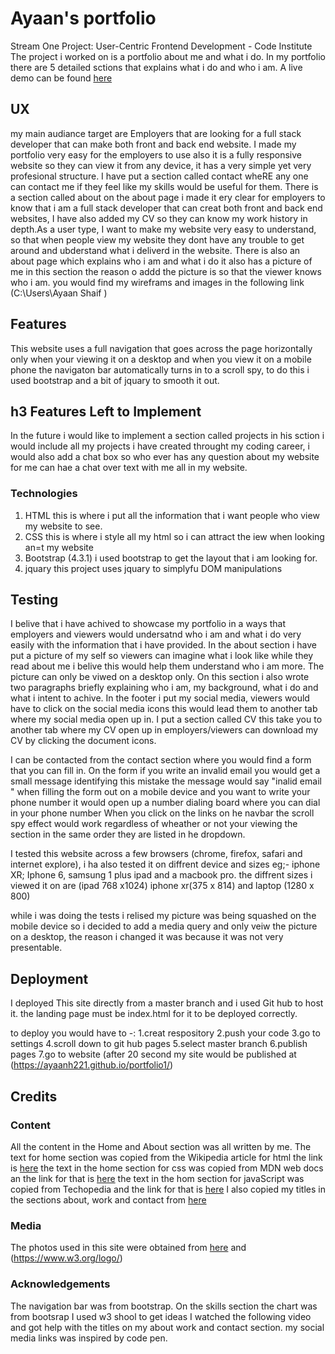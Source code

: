 #  Ayaan's portfolio
Stream One Project: User-Centric Frontend Development - Code Institute
The project i worked on is a portfolio about me and what i do. In my portfolio there are 5 detailed sctions that explains what i do and who i am.
A live demo can be found [here](https://ayaanh221.github.io/portfolio1/)

##  UX

my main audiance target are Employers that are looking for a full stack developer that can make both front and back end website. 
I made my portfolio very easy for the employers to use also it is a fully responsive website so they can view it from any device, it has a very simple yet very profesional structure. 
I have put a section called contact wheRE any one can contact me if they feel like my skills would be useful for them.
There is a section called about on the about page i made it ery clear for employers to know that i am a full stack developer that can creat both front and back end websites,
I have also added my CV so they can know my work history in depth.As a user type, I want to make my website very easy to understand, so that when people view my website they
dont have any trouble to get around and ubderstand what i deliverd in the website. 
There is also an about page which explains who i am and what i do it also has a picture of me in this section the reason o addd the picture is so that the viewer knows who i am.
you would find my wireframs and images in the following link (C:\Users\Ayaan Shaif )
##  Features
This website uses a full navigation that goes across the page horizontally only when your viewing it on a desktop and when you view it on a mobile phone the navigaton bar automatically 
turns in to a scroll spy, to do this i used bootstrap and a bit of jquary to smooth it out.
## h3 Features Left to Implement
In the future i would like to implement a section called projects in his sction i would include all my projects i have created throught my coding career, i would also add
a chat box so who ever has any question about my website for me can hae a chat over text with me all in my website.

###  Technologies

1. HTML this is where i put all the information that i want people who view my website to see.
2. CSS this is where i style all my html so i can attract the iew when looking an=t my website
3. Bootstrap (4.3.1) i used bootstrap to get the layout that i am looking for.
4. jquary  this project uses jquary to simplyfu DOM manipulations


##  Testing
I belive that i have achived to showcase my portfolio in a ways that employers and viewers would undersatnd who i am and what i do very easily with the information that i have provided.
In the about section i have put a picture of my self so viewers can imagine what i look like while they read about me i belive this would help them understand who i am more.
The picture can only be viwed on a desktop only. On this section i also wrote two paragraphs briefly explaining who i am, my background, what i do and what i intent to achive.
In the footer i put my social media, viewers would have to click on the social media icons this would lead them to another tab where my social media open up in. 
I put a section called CV this take you to another tab where my CV open up in employers/viewers can download my CV by clicking the document icons.

I can be contacted from the contact section where you would find a form that you can fill in.
On the form if you write an invalid email you would get a small message identifying this mistake the message would say "inalid email " when filling the form out on a mobile device and you 
want to write your phone number it would open up a number dialing board where you can dial in your phone number When you click on the links on he navbar the scroll spy effect would work 
regardless of wheather or not your viewing the section in the same order they are listed in he dropdown.

I tested this website across a few browsers (chrome, firefox, safari and internet explore), i ha also tested it on diffrent device and sizes
eg;- iphone XR; Iphone 6, samsung 1 plus ipad and a macbook pro. the diffrent sizes i viewed it on are (ipad 768 x1024) iphone xr(375 x 814) and laptop (1280 x 800)

while i was doing the tests i relised my picture was being squashed on the mobile device so i decided to add a media query and only veiw the picture on a desktop,
the reason i changed it was because it was not very presentable.

##  Deployment
 I deployed This site directly from a master branch and i used Git hub to host it. the landing page must be index.html for it to be deployed correctly.
 
 to deploy you would have to -:
 1.creat respository
 2.push your code
 3.go to settings
 4.scroll down to git hub pages
 5.select master branch
 6.publish pages
 7.go to website (after 20 second my site would be published at (https://ayaanh221.github.io/portfolio1/)
 
 
 
## Credits

### Content
All the content in the Home and About section was all written by me.
The text for home section was copied from the Wikipedia article for html  the link is [here](https://simple.m.wikipedia.org/wiki/HTML)
the text in the home section for css was copied from MDN web docs an the link for that is [here](https://developer.mozilla.org/en-US/docs/Archive/CSS3)
the text in the hom section for javaScript was copied from Techopedia and the link for that is [here](https://www.techopedia.com/definition/3929/javascript-js)
I also copied my titles in the sections about, work and contact from [here]( https://www.youtube.com/watch?v=V_lAhqLXT9A&list=LLvkm_Fx2R6CFvKmjWx5TZHA&index=53&t=0s)
###  Media
The photos used in this site were obtained from [here](https://unsplash.com/) 
and (https://www.w3.org/logo/)

### Acknowledgements


The navigation bar was from bootstrap.
On the skills section the chart was from bootsrap
I used w3 shool to get ideas 
I watched the following video and got help with the titles on my about work and contact section.
my social media links was inspired by code pen. 
